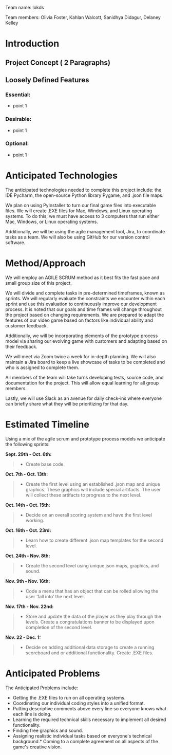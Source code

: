 ﻿Team name: lokds


Team members:
Olivia Foster, Kahlan Walcott, Sanidhya Didagur, Delaney Kelley
# Introduction

## Project Concept ( 2 Paragraphs)
## Loosely Defined Features
### Essential:
* point 1
### Desirable:
* point 1
### Optional:
* point 1

# Anticipated Technologies

The anticipated technologies needed to complete this project include: the IDE Pycharm, the open-source Python library Pygame, and .json file maps.

We plan on using PyInstaller to turn our final game files into executable files. We will create .EXE files for Mac, Windows, and Linux operating systems. To do this, we must have access to 3 computers that run either Mac, Windows, or Linux operating systems. 

Additionally, we will be using the agile management tool, Jira, to coordinate tasks as a team. We will also be using GitHub for our version control software. 

# Method/Approach

We will employ an AGILE SCRUM method as it best fits the fast pace and small group size of this project. 

We will divide and complete tasks in pre-determined timeframes, known as sprints. We will regularly evaluate the constraints we encounter within each sprint and use this evaluation to continuously improve our development process. It is noted that our goals and time frames will change throughout the project based on changing requirements. We are prepared to adapt the features of our video game based on factors like individual ability and customer feedback. 

Additionally, we will be incorporating elements of the prototype process model via sharing our evolving game with customers and adapting based on their feedback. 

We will meet via Zoom twice a week for in-depth planning. We will also maintain a Jira board to keep a live showcase of tasks to be completed and who is assigned to complete them. 

All members of the team will take turns developing tests, source code, and documentation for the project. This will allow equal learning for all group members.

Lastly, we will use Slack as an avenue for daily check-ins where everyone can briefly share what they will be prioritizing for that day. 



# Estimated Timeline

Using a mix of the agile scrum and prototype process models we anticipate the following sprints:

**Sept. 29th - Oct. 6th:**

> - Create base code.

**Oct. 7th - Oct. 13th:**

> - Create the first level using an established .json map and unique graphics. These graphics will include special artifacts. The user will collect these artifacts to progress to the next level. 

**Oct. 14th - Oct. 15th:**

> - Decide on an overall scoring system and have the first level working.

**Oct. 16th - Oct. 23rd:**

> - Learn how to create different .json map templates for the second level.

**Oct. 24th - Nov. 8th:**

> - Create the second level using unique json maps, graphics, and sound.

**Nov. 9th - Nov. 16th:**

> - Code a menu that has an object that can be rolled allowing the user ‘fall into’ the next level.

**Nov. 17th - Nov. 22nd:**
> - Store and update the data of the player as they play through the levels. Create a congratulations banner to be displayed upon completion of the second level. 

**Nov. 22 - Dec. 1:**
> - Decide on adding additional data storage to create a running scoreboard and or additional functionality. Create .EXE files. 


# Anticipated Problems

The Anticipated Problems include:
* Getting the .EXE files to run on all operating systems.
* Coordinating our individual coding styles into a unified format.
* Putting descriptive comments above every line so everyone knows what each line is doing. 
* Learning the required technical skills necessary to implement all desired functionality. 
* Finding free graphics and sound. 
* Assigning realistic individual tasks based on everyone's technical background.* Coming to a complete agreement on all aspects of the game's creative vision. 
